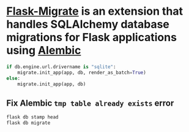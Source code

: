# [Flask-Migrate](https://flask-migrate.readthedocs.io/en/latest/) is an extension that handles SQLAlchemy database migrations for Flask applications using [Alembic](https://alembic.sqlalchemy.org/en/latest/)

```py
if db.engine.url.drivername is "sqlite":
    migrate.init_app(app, db, render_as_batch=True)
else:
    migrate.init_app(app, db)
```

## Fix Alembic `tmp table already exists` error

```sh
flask db stamp head
flask db migrate
```
